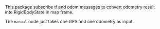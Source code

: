 This package subscribe tf and odom messages to convert odometry result into RigidBodyState in map frame.

The `manual` node just takes one GPS and one odometry as input.
